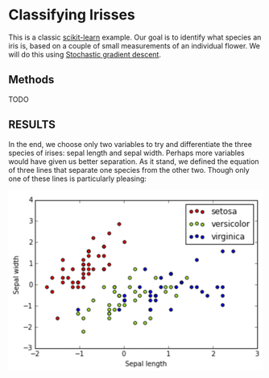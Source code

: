 # Classifying Irisses

This is a classic [scikit-learn](http://scikit-learn.org/stable/index.html) example. Our goal is to identify what species an iris is, based on a couple of small measurements of an individual flower. We will do this using [Stochastic gradient descent](https://en.wikipedia.org/wiki/Stochastic_gradient_descent).

## Methods

TODO

## RESULTS

In the end, we choose only two variables to try and differentiate the three species of irises: sepal length and sepal width. Perhaps more variables would have given us better separation. As it stand, we defined the equation of three lines that separate one species from the other two. Though only one of these lines is particularly pleasing:

![iris plot](sepal_measurements.png)
